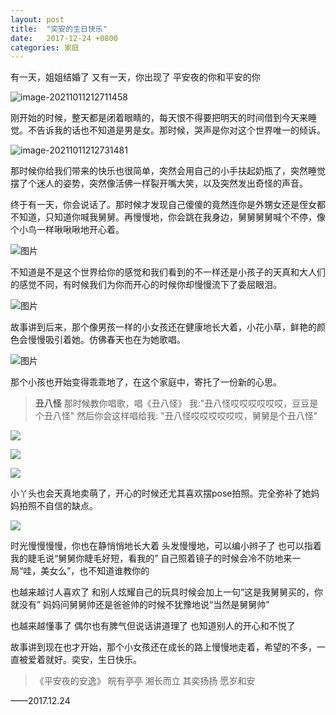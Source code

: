 ```yaml
---
layout: post
title:  "奕安的生日快乐"
date:   2017-12-24 +0800
categories: 家庭
---
```


有一天，姐姐结婚了
又有一天，你出现了
平安夜的你和平安的你

![image-20211011212711458](https://forest-pic.oss-cn-beijing.aliyuncs.com/webimg/202110112127625.png)

刚开始的时候，整天都是闭着眼睛的，每天恨不得要把明天的时间借到今天来睡觉。不告诉我的话也不知道是男是女。那时候，哭声是你对这个世界唯一的倾诉。

![image-20211011212731481](https://forest-pic.oss-cn-beijing.aliyuncs.com/webimg/202110112127648.png)

那时候你给我们带来的快乐也很简单，突然会用自己的小手扶起奶瓶了，突然睡觉摆了个迷人的姿势，突然像活佛一样裂开嘴大笑，以及突然发出奇怪的声音。

终于有一天，你会说话了。那时候才发现自己傻傻的竟然连你是外甥女还是侄女都不知道，只知道你喊我舅舅。再慢慢地，你会跳在我身边，舅舅舅舅喊个不停，像个小鸟一样啾啾啾地开心着。

![图片](https://forest-pic.oss-cn-beijing.aliyuncs.com/webimg/202110112127025.webp)

不知道是不是这个世界给你的感觉和我们看到的不一样还是小孩子的天真和大人们的感觉不同，有时候我们为你而开心的时候你却慢慢流下了委屈眼泪。

![图片](https://forest-pic.oss-cn-beijing.aliyuncs.com/webimg/202110112127748.webp)

故事讲到后来，那个像男孩一样的小女孩还在健康地长大着，小花小草，鲜艳的颜色会慢慢吸引着她。仿佛春天也在为她歌唱。


![图片](https://forest-pic.oss-cn-beijing.aliyuncs.com/webimg/202110112128197.webp)


那个小孩也开始变得乖乖地了，在这个家庭中，寄托了一份新的心思。

>**丑八怪**
>那时候教你唱歌，唱《丑八怪》
>我:"丑八怪哎哎哎哎哎哎，豆豆是个丑八怪"
>然后你会这样唱给我:
>"丑八怪哎哎哎哎哎哎，舅舅是个丑八怪"

![](https://forest-pic.oss-cn-beijing.aliyuncs.com/webimg/202110112128499.webp)

![](https://forest-pic.oss-cn-beijing.aliyuncs.com/webimg/202110112128834.webp)



![](https://forest-pic.oss-cn-beijing.aliyuncs.com/webimg/202110112128441.webp)

小丫头也会天真地卖萌了，开心的时候还尤其喜欢摆pose拍照。完全弥补了她妈妈拍照不自信的缺点。

![](https://forest-pic.oss-cn-beijing.aliyuncs.com/webimg/202110112128394.webp)

时光慢慢慢慢，你也在静悄悄地长大着
头发慢慢地，可以编小辫子了
也可以指着我的睫毛说“舅舅你睫毛好短，看我的”
自己照着镜子的时候会冷不防地来一局“哇，美女么”，也不知道谁教你的


也越来越讨人喜欢了
和别人炫耀自己的玩具时候会加上一句“这是我舅舅买的，你就没有”
妈妈问舅舅帅还是爸爸帅的时候不犹豫地说“当然是舅舅帅”


也越来越懂事了
偶尔也有脾气但说话讲道理了
也知道别人的开心和不悦了


故事讲到现在也才开始，那个小女孩还在成长的路上慢慢地走着，希望的不多，一直被爱着就好。奕安，生日快乐。


> 《平安夜的安逸》
> 皖有亭亭
> 湘长而立
> 其奕扬扬
> 愿岁和安

——2017.12.24
